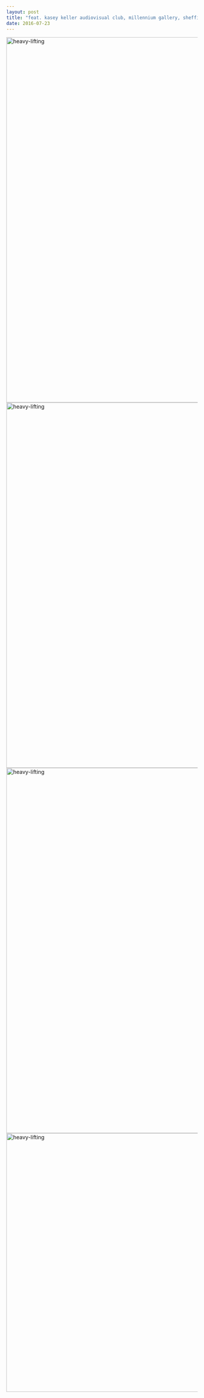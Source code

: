 ```yaml
---
layout: post
title: "feat. kasey keller audiovisual club, millennium gallery, sheffield (tramlines)"
date: 2016-07-23
---
```


<!--<img src='https://s31.postimg.org/7nrym9m
or/heavy_lifting.jpg' width="891" height="668" style="vertical-align:middle" alt='heavy-lifting'/>-->

<img src='https://s32.postimg.cc/sgvlxxd2d/13626342_10157294814760492_876226208293768849_n.jpg' width="640" height="960" style="vertical-align:middle" alt='heavy-lifting'/>

<img src='https://s32.postimg.cc/qdl6q9d9h/13690994_10157294814245492_1916549430292866609_o.jpg' width="1440" height="960" style="vertical-align:middle" alt='heavy-lifting'/> 

<img src='https://s32.postimg.cc/biwlc33ol/13728971_10157294813840492_6256260882460662500_n.jpg' width="640" height="960" style="vertical-align:middle" alt='heavy-lifting'/>

<img src='https://s32.postimg.cc/hxvm8raed/Capture.png' width="912" height="680" style="vertical-align:middle" alt='heavy-lifting'/> 


